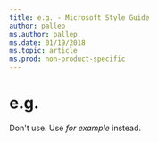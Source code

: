 ```yaml
---
title: e.g. - Microsoft Style Guide
author: pallep
ms.author: pallep
ms.date: 01/19/2018
ms.topic: article
ms.prod: non-product-specific
---
```


# e.g.

Don't use. Use *for example* instead. 
